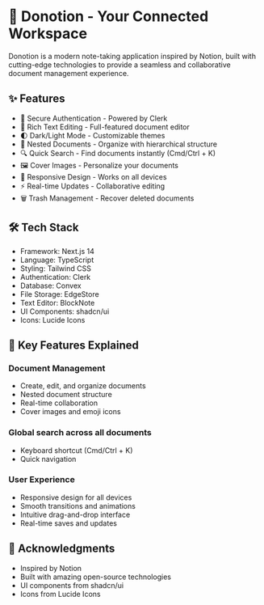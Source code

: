 # 📝 Donotion - Your Connected Workspace
Donotion is a modern note-taking application inspired by Notion, built with cutting-edge technologies to provide a seamless and collaborative document management experience.

## ✨ Features
- 🔐 Secure Authentication - Powered by Clerk
- 📄 Rich Text Editing - Full-featured document editor
- 🌓 Dark/Light Mode - Customizable themes
- 📁 Nested Documents - Organize with hierarchical structure
- 🔍 Quick Search - Find documents instantly (Cmd/Ctrl + K)
- 🖼️ Cover Images - Personalize your documents
- 📱 Responsive Design - Works on all devices
- ⚡ Real-time Updates - Collaborative editing
- 🗑️ Trash Management - Recover deleted documents

## 🛠️ Tech Stack
- Framework: Next.js 14
- Language: TypeScript
- Styling: Tailwind CSS
- Authentication: Clerk
- Database: Convex
- File Storage: EdgeStore
- Text Editor: BlockNote
- UI Components: shadcn/ui
- Icons: Lucide Icons

## 🔑 Key Features Explained

### Document Management
- Create, edit, and organize documents
- Nested document structure
- Real-time collaboration
- Cover images and emoji icons

### Global search across all documents
- Keyboard shortcut (Cmd/Ctrl + K)
- Quick navigation

### User Experience
- Responsive design for all devices
- Smooth transitions and animations
- Intuitive drag-and-drop interface
- Real-time saves and updates

## 🙏 Acknowledgments
- Inspired by Notion
- Built with amazing open-source technologies
- UI components from shadcn/ui
- Icons from Lucide Icons
